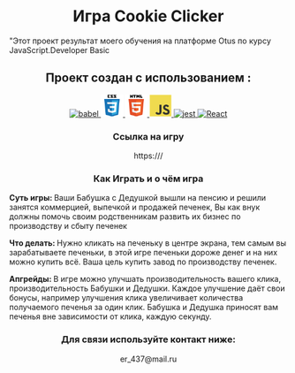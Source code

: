 <h1 align="center">Игра Cookie Clicker </h1>
<p align="left"> "Этот проект результат моего обучения на платформе Otus по курсу JavaScript.Developer Basic</p>
<h2 align="center">Проект создан с использованием :</h2>
<p align="center"> <a href="https://babeljs.io/" target="_blank" rel="noreferrer"> <img src="https://www.vectorlogo.zone/logos/babeljs/babeljs-icon.svg" alt="babel" width="40" height="40"/> </a> <a href="https://www.w3schools.com/css/" target="_blank" rel="noreferrer"> <img src="https://raw.githubusercontent.com/devicons/devicon/master/icons/css3/css3-original-wordmark.svg" alt="css3" width="40" height="40"/> </a> <a href="https://www.w3.org/html/" target="_blank" rel="noreferrer"> <img src="https://raw.githubusercontent.com/devicons/devicon/master/icons/html5/html5-original-wordmark.svg" alt="html5" width="40" height="40"/> </a> <a href="https://developer.mozilla.org/en-US/docs/Web/JavaScript" target="_blank" rel="noreferrer"> <img src="https://raw.githubusercontent.com/devicons/devicon/master/icons/javascript/javascript-original.svg" alt="javascript" width="40" height="40"/> </a> <a href="https://jestjs.io" target="_blank" rel="noreferrer"> <img src="https://www.vectorlogo.zone/logos/jestjsio/jestjsio-icon.svg" alt="jest" width="40" height="40"/> </a><a href="https://react.dev" target="_blank" rel="noreferrer"> <img src="https://www.vectorlogo.zone/logos/reactjs/reactjs-ar21.svg" alt="React" width="80" height="40"/> </a>  </p>
<h3 align="center"> Ссылка на игру  </h3>
<p align="center">https:///</p><h3 align="center"> Как Играть и о чём игра </h3>
<section>
<p><b>Суть игры: </b>Ваши Бабушка с Дедушкой вышли на пенсию и решили занятся коммерцией, выпечкой и продажей печенек, Вы как внук должны помочь своим родственникам развить их бизнес по производству и сбыту печенек</p>
<p><b>Что делать: </b>Нужно кликать на печеньку в центре экрана, тем самым вы зарабатываете печеньки, в этой игре печеньки дороже денег и на них можно купить всё. Ваша цель купить завод по производству печенек.</p>
<p><b>Апгрейды: </b>В игре можно улучшать производительность вашего клика, производительность Бабушки и Дедушки. Каждое улучшение даёт свои бонусы, например улучшения клика увеличивает количества получаемого печенья за один клик. Бабушка и Дедушка приносят вам печенья вне зависимости от клика, каждую секунду.</p>

</section>

<h3 align="center">Для связи используйте контакт ниже:</h3>
<p align="center">er_437@mail.ru</p>
